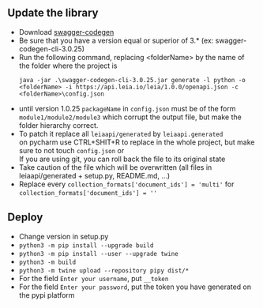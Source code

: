 ## Update the library
- Download [swagger-codegen](https://github.com/swagger-api/swagger-codegen)
- Be sure that you have a version equal or superior of 3.* (ex: swagger-codegen-cli-3.0.25)
- Run the following command, replacing \<folderName\> by the name of the folder where the project is 
    ```shell<<<<
    java -jar .\swagger-codegen-cli-3.0.25.jar generate -l python -o <folderName> -i https://api.leia.io/leia/1.0.0/openapi.json -c <folderName>\config.json
    ```
- until version 1.0.25 `packageName` in `config.json` must be of the form `module1/module2/module3` which corrupt the output file, but make the folder hierarchy correct.
- To patch it replace all `leiaapi/generated` by `leiaapi.generated`  
  on pycharm use CTRL+SHIT+R to replace in the whole project, but make sure to not touch `config.json` or  
  If you are using git, you can roll back the file to its original state
- Take caution of the file which will be overwritten (all files in leiaapi/generated + setup.py, README.md, ...)
- Replace every `collection_formats['document_ids'] = 'multi'` for `collection_formats['document_ids'] = ''`

## Deploy
- Change version in setup.py
- `python3 -m pip install --upgrade build`
- `python3 -m pip install --user --upgrade twine`
- `python3 -m build`
- `python3 -m twine upload --repository pipy dist/*`
- For the field `Enter your username`, put `__token`
- For the field `Enter your password`, put the token you have generated on the pypi platform